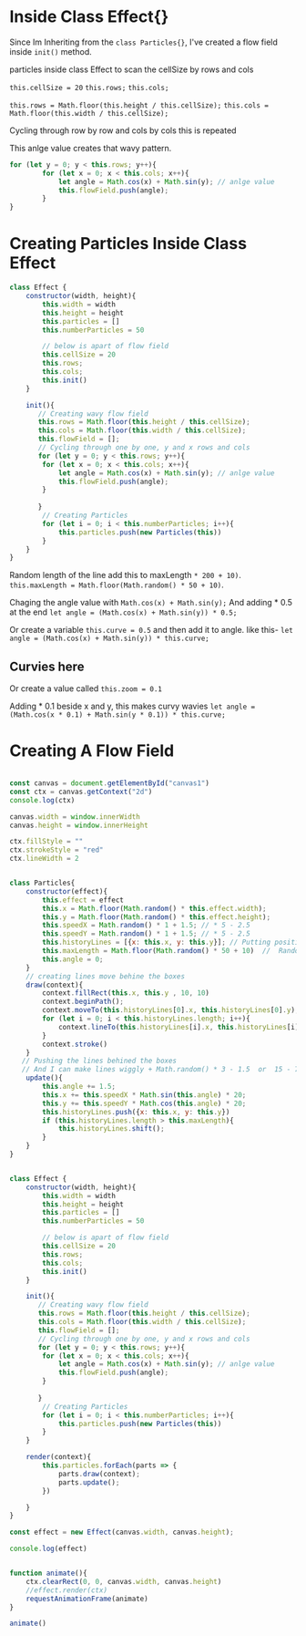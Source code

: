 
# Inside Class Effect{}
Since Im Inheriting from the `class Particles{}`, I've created a flow field inside `init()` method. 

particles inside class Effect to scan the cellSize by rows and cols

`this.cellSize = 20`
`this.rows;`
`this.cols;`

`this.rows = Math.floor(this.height / this.cellSize);`
`this.cols = Math.floor(this.width / this.cellSize);`


Cycling through row by row and cols by cols this is repeated

This anlge value creates that wavy pattern.
```js
for (let y = 0; y < this.rows; y++){
        for (let x = 0; x < this.cols; x++){
            let angle = Math.cos(x) + Math.sin(y); // anlge value
            this.flowField.push(angle);
        }
}
```

# Creating Particles Inside Class Effect
```js
class Effect {
    constructor(width, height){
        this.width = width
        this.height = height
        this.particles = []
        this.numberParticles = 50

        // below is apart of flow field
        this.cellSize = 20
        this.rows;
        this.cols;
        this.init()
    }

    init(){
       // Creating wavy flow field 
       this.rows = Math.floor(this.height / this.cellSize);
       this.cols = Math.floor(this.width / this.cellSize);
       this.flowField = [];
       // Cycling through one by one, y and x rows and cols 
       for (let y = 0; y < this.rows; y++){
        for (let x = 0; x < this.cols; x++){
            let angle = Math.cos(x) + Math.sin(y); // anlge value
            this.flowField.push(angle);
        }
        
       }
        // Creating Particles 
        for (let i = 0; i < this.numberParticles; i++){
            this.particles.push(new Particles(this))
        }
    }
}
```
Random length of the line add this to maxLength  `* 200 + 10)`.
`this.maxLength = Math.floor(Math.random() * 50 + 10)`.

Chaging the angle value with `Math.cos(x) + Math.sin(y);` And adding * 0.5 at the end
`let angle = (Math.cos(x) + Math.sin(y)) * 0.5;` 

Or create a variable `this.curve = 0.5` and then add it to angle. 
like this- `let angle = (Math.cos(x) + Math.sin(y)) * this.curve;`

## Curvies here
Or create a value called `this.zoom = 0.1`

Adding * 0.1 beside x and y, this makes curvy wavies
`let angle = (Math.cos(x * 0.1) + Math.sin(y * 0.1)) * this.curve;`

# Creating A Flow Field
```js

const canvas = document.getElementById("canvas1")
const ctx = canvas.getContext("2d")
console.log(ctx)

canvas.width = window.innerWidth 
canvas.height = window.innerHeight 

ctx.fillStyle = ""
ctx.strokeStyle = "red"
ctx.lineWidth = 2


class Particles{
    constructor(effect){
        this.effect = effect
        this.x = Math.floor(Math.random() * this.effect.width);
        this.y = Math.floor(Math.random() * this.effect.height);
        this.speedX = Math.random() * 1 + 1.5; // * 5 - 2.5
        this.speedY = Math.random() * 1 + 1.5; // * 5 - 2.5
        this.historyLines = [{x: this.x, y: this.y}]; // Putting positions on the lines
        this.maxLength = Math.floor(Math.random() * 50 + 10)  //  Random length of the line
        this.angle = 0;
    }
    // creating lines move behine the boxes
    draw(context){ 
        context.fillRect(this.x, this.y , 10, 10)
        context.beginPath(); 
        context.moveTo(this.historyLines[0].x, this.historyLines[0].y);
        for (let i = 0; i < this.historyLines.length; i++){
            context.lineTo(this.historyLines[i].x, this.historyLines[i].y)
        }
        context.stroke()
    }
   // Pushing the lines behined the boxes 
   // And I can make lines wiggly + Math.random() * 3 - 1.5  or  15 - 7.5;
    update(){
        this.angle += 1.5;
        this.x += this.speedX * Math.sin(this.angle) * 20;
        this.y += this.speedY * Math.cos(this.angle) * 20;
        this.historyLines.push({x: this.x, y: this.y})
        if (this.historyLines.length > this.maxLength){
            this.historyLines.shift();
        } 
    }
}


class Effect {
    constructor(width, height){
        this.width = width
        this.height = height
        this.particles = []
        this.numberParticles = 50

        // below is apart of flow field
        this.cellSize = 20
        this.rows;
        this.cols;
        this.init()
    }

    init(){
       // Creating wavy flow field 
       this.rows = Math.floor(this.height / this.cellSize);
       this.cols = Math.floor(this.width / this.cellSize);
       this.flowField = [];
       // Cycling through one by one, y and x rows and cols 
       for (let y = 0; y < this.rows; y++){
        for (let x = 0; x < this.cols; x++){
            let angle = Math.cos(x) + Math.sin(y); // anlge value
            this.flowField.push(angle);
        }
        
       }
        // Creating Particles 
        for (let i = 0; i < this.numberParticles; i++){
            this.particles.push(new Particles(this))
        }
    }

    render(context){
        this.particles.forEach(parts => {
            parts.draw(context);
            parts.update();
        })

    }
}

const effect = new Effect(canvas.width, canvas.height);

console.log(effect)


function animate(){
    ctx.clearRect(0, 0, canvas.width, canvas.height)
    //effect.render(ctx)
    requestAnimationFrame(animate)
}

animate()
```
